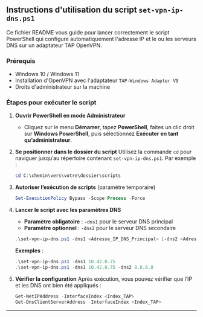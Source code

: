 ## Instructions d'utilisation du script `set-vpn-ip-dns.ps1`

Ce fichier README vous guide pour lancer correctement le script PowerShell qui configure automatiquement l'adresse IP et le ou les serveurs DNS sur un adaptateur TAP OpenVPN.

### Prérequis

* Windows 10 / Windows 11
* Installation d'OpenVPN avec l'adaptateur `TAP-Windows Adapter V9`
* Droits d'administrateur sur la machine

### Étapes pour exécuter le script

1. **Ouvrir PowerShell en mode Administrateur**

   * Cliquez sur le menu **Démarrer**, tapez **PowerShell**, faites un clic droit sur **Windows PowerShell**, puis sélectionnez **Exécuter en tant qu’administrateur**.

2. **Se positionner dans le dossier du script**
   Utilisez la commande `cd` pour naviguer jusqu’au répertoire contenant `set-vpn-ip-dns.ps1`. Par exemple :

   ```powershell
   cd C:\chemin\vers\votre\dossier\scripts
   ```

3. **Autoriser l’exécution de scripts** (paramètre temporaire)

   ```powershell
   Set-ExecutionPolicy Bypass -Scope Process -Force
   ```

4. **Lancer le script avec les paramètres DNS**

   * **Paramètre obligatoire** : `-dns1` pour le serveur DNS principal
   * **Paramètre optionnel** : `-dns2` pour le serveur DNS secondaire

   ```powershell
   .\set-vpn-ip-dns.ps1 -dns1 <Adresse_IP_DNS_Principal> [-dns2 <Adresse_IP_DNS_Secondaire>]
   ```

   **Exemples** :

   ```powershell
   .\set-vpn-ip-dns.ps1 -dns1 10.42.0.75
   .\set-vpn-ip-dns.ps1 -dns1 10.42.0.75 -dns2 8.8.8.8
   ```

5. **Vérifier la configuration**
   Après exécution, vous pouvez vérifier que l’IP et les DNS ont bien été appliqués :

   ```powershell
   Get-NetIPAddress -InterfaceIndex <Index_TAP>
   Get-DnsClientServerAddress -InterfaceIndex <Index_TAP>
   ```

---

